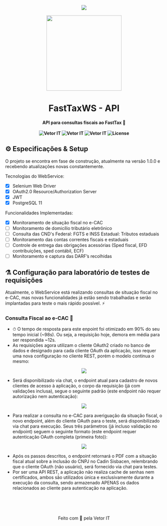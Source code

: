 
<p align="center">
<img src="http://vetorit.com.br/images/logo-vetor-b-01.png" align="center"/>
<br/>
<br/>
<img src="https://www.zema.com/file/general/logo-zema-azul.png" width="240" align="center"/>
</p>

<h1 align="center">
  FastTaxWS - API
</h1> 


<h4 align="center">
	API para consultas fiscais ao FastTax 🚀
	<br />
	<br />
	<img src="https://img.shields.io/badge/Current Version-1.0.0.Latest-%238257E6.svg" alt="Vetor IT" />
	<img src="https://img.shields.io/badge/Stable-%238257E6.svg" alt="Vetor IT" />
	<img src="https://img.shields.io/badge/Company-Vetor IT-%238257E6.svg" alt="Vetor IT" />
	<img alt="License" src="https://img.shields.io/badge/License-MIT-%238257E6">
</h4>

## ⚙️ Especificações & Setup
O projeto se encontra em fase de construção, atualmente na versão 1.0.0 e recebendo atualizações novas constantemente.

Tecnologias do WebService:

- [X] Selenium Web Driver
- [X] OAuth2.0 Resource/Authorization Server
- [X] JWT
- [X] PostgreSQL 11

Funcionalidades Implementadas:

- [X] Monitoramento de situação fiscal no e-CAC
- [ ] Monitoramento de domicílio tributário eletrônico
- [ ] Consulta das CND's
Federal: FGTS e INSS
Estadual: Tributos estaduais
- [ ] Monitoramento das contas correntes fiscais e estaduais
- [ ] Controle de entrega das obrigações acessórias (Sped fiscal, EFD contribuições, sped contábil, ECF)
- [ ] Monitoramento e captura das DARF’s recolhidas

## ⚗️ Configuração para laboratório de testes de requisições
Atualmente, o WebService está realizando consultas de situação fiscal no e-CAC, mas novas funcionalidades já estão sendo trabalhadas e serão implantadas para teste o mais rápido possível. ⚡️

### Consulta Fiscal ao e-CAC 🧾
- ⏱ O tempo de resposta para este enpoint foi otimizado em 90% do seu tempo inicial (~98s). Ou seja, a requisição hoje, demora em média para ser respondida ~12s.
- As requisições agora utilizam o cliente OAuth2 criado no banco de dados e designado para cada cliente OAuth da aplicação, isso requer uma nova configuração no cliente REST, porém o modelo continua o mesmo:

<p align="center">
  <img src="https://user-images.githubusercontent.com/53920696/116194945-ec89de00-a707-11eb-8e36-90c47e645ec6.png">
</p>

- Será disponibilizado via chat, o endpoint atual para cadastro de novos clientes de acesso à aplicação, o corpo da requisição (já com validações inclusa), segue o seguinte padrão (este endpoint não requer autorização nem autenticação):

<p align="center">
  <img src="https://user-images.githubusercontent.com/53920696/116197266-ea754e80-a70a-11eb-98ef-a5c756c0e294.png">
</p>

- Para realizar a consulta no e-CAC para averiguação da situação fiscal, o novo endpoint, além do cliente OAuth para o teste, será disponibilizado via chat para execução. Seus três parâmetros (já incluso validação no endpoint) seguem o seguinte formato (este endpoint requer autenticação OAuth completa (primeira foto)):

<p align="center">
  <img src="https://user-images.githubusercontent.com/53920696/116196111-78e8d080-a709-11eb-84c4-c6fe3b5f4428.png">
</p>

- Após os passos descritos, o endpoint retornará o PDF com a situação fiscal atual sobre a inclusão do CNPJ no Cadin Sisbacen, relembrando que o cliente OAuth (não usuário), será fornecido via chat para testes.
- Por ser uma API REST, a aplicação não realiza cache de senhas nem certificados, ambos são utilizados única e exclusivamente durante a execução da consulta, sendo armazenado APENAS os dados relacionados ao cliente para autenticação na aplicação.

<br>
<br>
<br>
<p align="center">
  Feito com 🧡 pela Vetor IT
</p>

